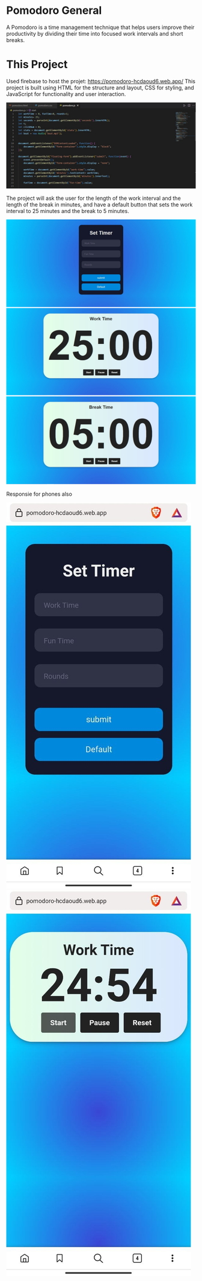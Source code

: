 # Pomodoro General

A Pomodoro is a time management technique that helps users improve their productivity by dividing their time into focused work intervals and short breaks.

# This Project
Used firebase to host the projet:  https://pomodoro-hcdaoud6.web.app/
This project is built using HTML for the structure and layout, CSS for styling, and JavaScript for functionality and user interaction. 

![code](Pictures/code.jpg)

The project will ask the user for the length of the work interval and the length of the break in minutes, and have a default button that sets the work interval to 25 minutes and the break to 5 minutes.

![code](Pictures/project01.jpg)
![code](Pictures/project02.jpg)
![code](Pictures/project03.jpg)

Responsie for phones also

![code](Pictures/project04.jpg) ![code](Pictures/project05.jpg)


